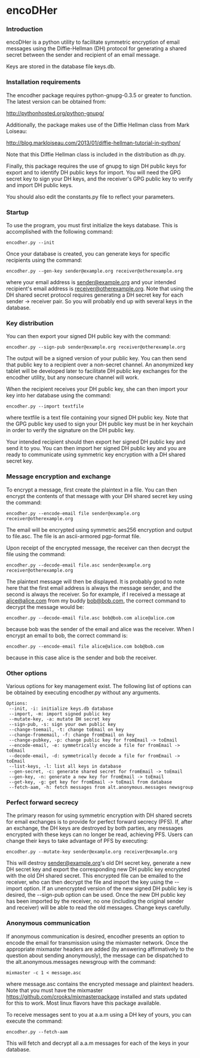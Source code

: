 encoDHer
===

### Introduction

encoDHer is a python utility to facilitate symmetric encryption of email
messages using the Diffie-Hellman (DH) protocol for generating a shared
secret between the sender and recipient of an email message.

Keys are stored in the database file keys.db.

### Installation requirements

The encodher package requires python-gnupg-0.3.5 or greater to function.
The latest version can be obtained from:

http://pythonhosted.org/python-gnupg/

Additionally, the package makes use of the Diffie Hellman class
from Mark Loiseau:

http://blog.markloiseau.com/2013/01/diffie-hellman-tutorial-in-python/

Note that this Diffie Hellman class is included in the distribution
as dh.py.

Finally, this package requires the use of gnupg to sign DH public keys for
export and to identify DH public keys for import. You will need the
GPG secret key to sign your DH keys, and the receiver's GPG public key to
verify and import DH public keys.

You should also edit the constants.py file to reflect your parameters.

### Startup

To use the program, you must first initialize the keys database.  This is
accomplished with the following command:

    encodher.py --init

Once your database is created, you can generate keys for specific recipients
using the command:

    encodher.py --gen-key sender@example.org receiver@otherexample.org

where your email address is sender@example.org and your intended recipient's
email address is receiver@otherexample.org. Note that using the DH shared
secret protocol requires generating a DH secret key for each sender -> receiver
pair.  So you will probably end up with several keys in the database.

### Key distribution

You can then export your signed DH public key with the command:

    encodher.py --sign-pub sender@example.org receiver@otherexample.org

The output will be a signed version of your public key.  You can then
send that public key to a recipient over a non-secret channel.  An
anonymized key tablet will be developed later to facilitate DH public key
exchanges for the encodher utility, but any nonsecure channel will work.

When the recipient receives your DH public key, she can then import your
key into her database using the command:

    encodher.py --import textfile

where textfile is a text file containing your signed DH public key. Note
that the GPG public key used to sign your DH public key must be in her
keychain in order to verify the signature on the DH public key.

Your intended recipient should then export her signed DH public key and
send it to you.  You can then import her signed DH public key and you
are ready to communicate using symmetric key encryption with a DH shared
secret key.

### Message encryption and exchange

To encrypt a message, first create the plaintext in a file.  You can
then encrypt the contents of that message with your DH shared secret
key using the command:

    encodher.py --encode-email file sender@example.org receiver@otherexample.org

The email will be encrypted using symmetric aes256 encryption and output
to file.asc.  The file is an ascii-armored pgp-format file.

Upon receipt of the encrypted message, the receiver can then decrypt the
file using the command:

    encodher.py --decode-email file.asc sender@example.org receiver@otherexample.org

The plaintext message will then be displayed.  It is probably good to note
here that the first email address is always the message sender, and the second
is always the receiver.  So for example, if I received a message at
alice@alice.com from my buddy bob@bob.com, the correct command to decrypt the
message would be:

    encodher.py --decode-email file.asc bob@bob.com alice@alice.com

because bob was the sender of the email and alice was the receiver.  When I
encrypt an email to bob, the correct command is:

    encodher.py --encode-email file alice@alice.com bob@bob.com

because in this case alice is the sender and bob the receiver.

### Other options

Various options for key management exist.  The following list of options
can be obtained by executing encodher.py without any arguments.

    Options:
     --init, -i: initialize keys.db database
     --import, -m: import signed public key
     --mutate-key, -a: mutate DH secret key
     --sign-pub, -s: sign your own public key
     --change-toemail, -t: change toEmail on key
     --change-fromemail, -f: change fromEmail on key
     --change-pubkey, -p: change public key for fromEmail -> toEmail
     --encode-email, -e: symmetrically encode a file for fromEmail -> toEmail
     --decode-email, -d: symmetrically decode a file for fromEmail -> toEmail
     --list-keys, -l: list all keys in database
     --gen-secret, -c: generate shared secret for fromEmail -> toEmail
     --gen-key, -n: generate a new key for fromEmail -> toEmail
     --get-key, -g: get key for fromEmail -> toEmail from database
     --fetch-aam, -h: fetch messages from alt.anonymous.messages newsgroup

### Perfect forward secrecy

The primary reason for using symmetric encryption with DH shared secrets
for email exchanges is to provide for perfect forward secrecy (PFS).  If, after
an exchange, the DH keys are destroyed by both parties, any messages
encrypted with these keys can no longer be read, achieving PFS. Users can
change their keys to take advantage of PFS by executing:

    encodher.py --mutate-key sender@example.org receiver@example.org

This will destroy sender@example.org's old DH secret key, generate a new
DH secret key and export the corresponding new DH public key encrypted with the
old DH shared secret.  This encrypted file can be emailed to the receiver,
who can then decrypt the file and import the key using the --import option.
If an unencrypted version of the new signed DH public key is desired,
the --sign-pub option can be used. Once the new DH public key has been
imported by the receiver, no one (including the original sender and receiver)
will be able to read the old messages. Change keys carefully.

### Anonymous communication

If anonymous communication is desired, encodher presents an option to encode
the email for transmission using the mixmaster network.  Once the appropriate
mixmaster headers are added (by answering affirmatively to the question about
sending anonymously), the message can be dispatched to the
alt.anonymous.messages newsgroup with the command:

    mixmaster -c 1 < message.asc

where message.asc contains the encrypted message and plaintext headers. Note
that you must have the mixmaster https://github.com/crooks/mixmasterpackage
installed and stats updated for this to work. Most linux flavors have this
package available.

To receive messages sent to you at a.a.m using a DH key of yours, you can
execute the command:

    encodher.py --fetch-aam

This will fetch and decrypt all a.a.m messages for each of the keys in your
database.
